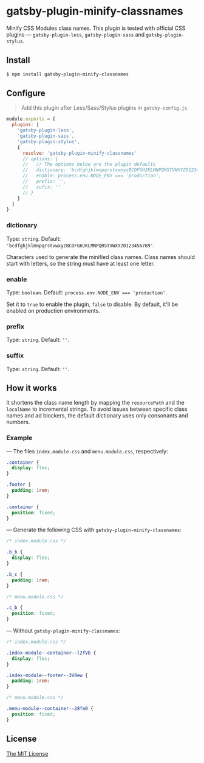 # gatsby-plugin-minify-classnames

Minify CSS Modules class names. This plugin is tested with official CSS plugins —
`gatsby-plugin-less`, `gatsby-plugin-sass` and `gatsby-plugin-stylus`.

## Install

```sh
$ npm install gatsby-plugin-minify-classnames
```

## Configure

> Add this plugin after Less/Sass/Stylus plugins in `gatsby-config.js`.

```js
module.exports = {
  plugins: [
    'gatsby-plugin-less',
    'gatsby-plugin-sass',
    'gatsby-plugin-stylus',
    {
      resolve: 'gatsby-plugin-minify-classnames'
      // options: {
      //   // The options below are the plugin defaults
      //   dictionary: 'bcdfghjklmnpqrstvwxyzBCDFGHJKLMNPQRSTVWXYZ0123456789',
      //   enable: process.env.NODE_ENV === 'production',
      //   prefix: '',
      //   sufix: ''
      // }
    }
  ]
}
```

### dictionary

Type: `string`.
Default: `'bcdfghjklmnpqrstvwxyzBCDFGHJKLMNPQRSTVWXYZ0123456789'`.

Characters used to generate the minified class names. Class names should start
with letters, so the string must have at least one letter.

### enable

Type: `boolean`. Default: `process.env.NODE_ENV === 'production'`.

Set it to `true` to enable the plugin, `false` to disable. By default, it'll be
enabled on production environments.

### prefix

Type: `string`. Default: `''`.

### suffix

Type: `string`. Default: `''`.

## How it works

It shortens the class name length by mapping the `resourcePath` and the
`localName` to incremental strings. To avoid issues between specific class names
and ad blockers, the default dictionary uses only consonants and numbers.

### Example

— The files `index.module.css` and `menu.module.css`, respectively:

```css
.container {
  display: flex;
}

.footer {
  padding: 1rem;
}
```

```css
.container {
  position: fixed;
}
```

— Generate the following CSS with `gatsby-plugin-minify-classnames`:

```css
/* index.module.css */

.b_b {
  display: flex;
}

.b_c {
  padding: 1rem;
}

/* menu.module.css */

.c_b {
  position: fixed;
}
```

— Without `gatsby-plugin-minify-classnames`:

```css
/* index.module.css */

.index-module--container--l2fVb {
  display: flex;
}

.index-module--footer--3V8ew {
  padding: 1rem;
}

/* menu.module.css */

.menu-module--container--28fe0 {
  position: fixed;
}
```

## License

[The MIT License][license]

[license]: ./LICENSE
